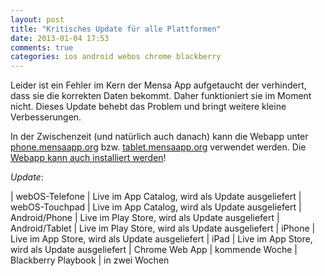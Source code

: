 ```yaml
---
layout: post
title: "Kritisches Update für alle Plattformen"
date: 2013-01-04 17:53
comments: true
categories: ios android webos chrome blackberry
---
```


Leider ist ein Fehler im Kern der Mensa App aufgetaucht der verhindert, dass 
sie die korrekten Daten bekommt. Daher funktioniert sie im Moment nicht. 
Dieses Update behebt das Problem und bringt weitere kleine Verbesserungen.

In der Zwischenzeit (und natürlich auch danach) kann die Webapp unter 
[phone.mensaapp.org](http://phone.mensaapp.org) bzw. 
[tablet.mensaapp.org](http://tablet.mensaapp.org) verwendet werden. Die 
[Webapp kann auch installiert werden](/webapp-installieren)!

*Update*:

| webOS-Telefone      | Live im App Catalog, wird als Update ausgeliefert
| webOS-Touchpad      | Live im App Catalog, wird als Update ausgeliefert
| Android/Phone       | Live im Play Store, wird als Update ausgeliefert
| Android/Tablet      | Live im Play Store, wird als Update ausgeliefert
| iPhone              | Live im App Store, wird als Update ausgeliefert
| iPad                | Live im App Store, wird als Update ausgeliefert
| Chrome Web App      | kommende Woche
| Blackberry Playbook | in zwei Wochen
